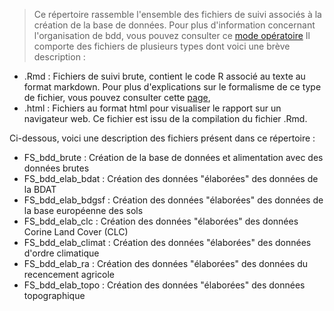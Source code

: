 > Ce répertoire rassemble l'ensemble des fichiers de suivi associés à la création de la base de données. Pour plus d'information concernant l'organisation de bdd, vous pouvez consulter ce [mode opératoire](https://rawgit.com/GisEDSol/Carbo_elevage/master/Documentation/Modes_operatoires/MO_bdd.html)
Il comporte des fichiers de plusieurs types dont voici une brève description :

* .Rmd : Fichiers de suivi brute, contient le code R associé au texte au format markdown. Pour plus d'explications sur le formalisme de ce type de fichier, vous pouvez consulter cette [page](),
* .html : Fichiers au format html pour visualiser le rapport sur un navigateur web. Ce fichier est issu de la compilation du fichier .Rmd.

Ci-dessous, voici une description des fichiers présent dans ce répertoire :

* FS_bdd_brute : Création de la base de données et alimentation avec des données brutes
* FS_bdd_elab_bdat : Création des données "élaborées" des données de la BDAT
* FS_bdd_elab_bdgsf : Création des données "élaborées" des données de la base européenne des sols
* FS_bdd_elab_clc : Création des données "élaborées" des données Corine Land Cover (CLC)
* FS_bdd_elab_climat : Création des données "élaborées" des données d'ordre climatique
* FS_bdd_elab_ra : Création des données "élaborées" des données du recencement agricole
* FS_bdd_elab_topo : Création des données "élaborées" des données topographique
